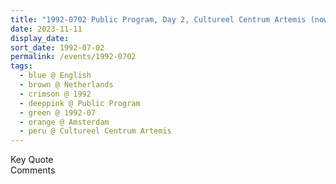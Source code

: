```yaml
---
title: "1992-0702 Public Program, Day 2, Cultureel Centrum Artemis (now Rijksmonument), Keizersgracht 676 (at the Vijzelstraat), Amsterdam, Netherlands"
date: 2023-11-11
display_date: 
sort_date: 1992-07-02
permalink: /events/1992-0702
tags:
  - blue @ English
  - brown @ Netherlands
  - crimson @ 1992
  - deeppink @ Public Program
  - green @ 1992-07
  - orange @ Amsterdam
  - peru @ Cultureel Centrum Artemis
---
```


<wave-list>
  <list-title color="green" width="75">Key Quote</list-title>
  <list-item color="BlanchedAlmond"  width="200"></list-item>
  <list-item color="Lavender"></list-item>
  <list-item color="BlanchedAlmond"></list-item>
</wave-list>

<br>

<wave-list>
  <list-title color="green" width="75">Comments</list-title>
  <list-item color="BlanchedAlmond"  width="200"></list-item>
  <list-item color="Lavender"></list-item>
  <list-item color="BlanchedAlmond"></list-item>
</wave-list>